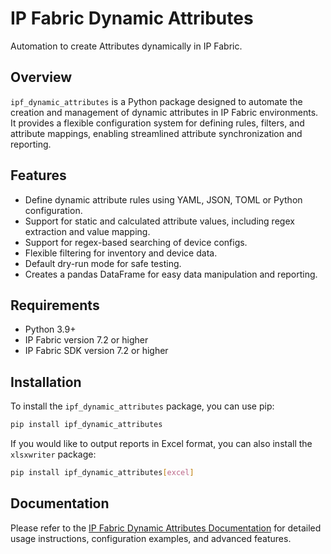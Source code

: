 # IP Fabric Dynamic Attributes

Automation to create Attributes dynamically in IP Fabric.

## Overview

`ipf_dynamic_attributes` is a Python package designed to automate the creation and management of dynamic attributes in 
IP Fabric environments. It provides a flexible configuration system for defining rules, filters, and attribute mappings, 
enabling streamlined attribute synchronization and reporting.

## Features

* Define dynamic attribute rules using YAML, JSON, TOML or Python configuration.
* Support for static and calculated attribute values, including regex extraction and value mapping.
* Support for regex-based searching of device configs.
* Flexible filtering for inventory and device data. 
* Default dry-run mode for safe testing.
* Creates a pandas DataFrame for easy data manipulation and reporting.

## Requirements

* Python 3.9+
* IP Fabric version 7.2 or higher
* IP Fabric SDK version 7.2 or higher

## Installation

To install the `ipf_dynamic_attributes` package, you can use pip:

```bash
pip install ipf_dynamic_attributes
```

If you would like to output reports in Excel format, you can also install the `xlsxwriter` package:

```bash
pip install ipf_dynamic_attributes[excel]
```

## Documentation

Please refer to the [IP Fabric Dynamic Attributes Documentation](https://docs.ipfabric.io/main/integrations/dynamic-attributes/)
for detailed usage instructions, configuration examples, and advanced features.

